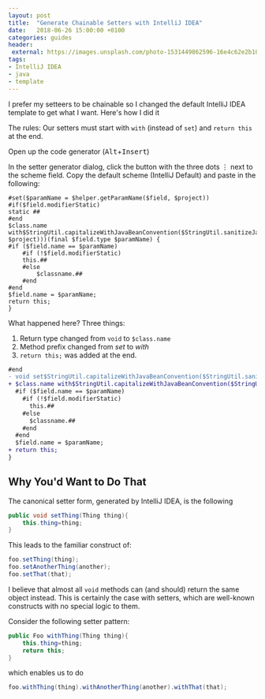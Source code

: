 ```yaml
---
layout: post
title:  "Generate Chainable Setters with IntelliJ IDEA"
date:   2018-06-26 15:00:00 +0100
categories: guides
header:
 external: https://images.unsplash.com/photo-1531449862596-16e4c62e2b10?ixlib=rb-0.3.5
tags:
- IntelliJ IDEA
- java
- template
---
```


I prefer my setteers to be chainable so I changed the default IntelliJ
IDEA template to get what I want. Here's how I did it

The rules: Our setters must start with `with` (instead of `set`)
and `return this` at the end.

Open up the code generator (<kbd>Alt</kbd>+<kbd>Insert</kbd>)

In the setter generator dialog, click the button with the three dots <kbd>⋮</kbd> next to the scheme field. Copy the default scheme (IntelliJ Default)
and paste in the following:

```
#set($paramName = $helper.getParamName($field, $project))
#if($field.modifierStatic)
static ##
#end 
$class.name with$StringUtil.capitalizeWithJavaBeanConvention($StringUtil.sanitizeJavaIdentifier($helper.getPropertyName($field, $project)))(final $field.type $paramName) {
#if ($field.name == $paramName)
    #if (!$field.modifierStatic)
    this.##
    #else
        $classname.##
    #end
#end
$field.name = $paramName;
return this;
}
```

What happened here? Three things:

1. Return type changed from `void` to `$class.name`
1. Method prefix changed from _set_ to _with_
1.  `return this;` was added at the end.

```diff
#end
- void set$StringUtil.capitalizeWithJavaBeanConvention($StringUtil.sanitizeJavaIdentifier($helper.getPropertyName($field, $project)))($field.type $paramName) {
+ $class.name with$StringUtil.capitalizeWithJavaBeanConvention($StringUtil.sanitizeJavaIdentifier($helper.getPropertyName($field, $project)))(final $field.type $paramName) {
  #if ($field.name == $paramName)
    #if (!$field.modifierStatic)
      this.##
    #else
      $classname.##
    #end
  #end
  $field.name = $paramName;
+ return this;
}
```


## Why You'd Want to Do That


The canonical setter form, generated by IntelliJ IDEA, is the following

```java
public void setThing(Thing thing){
	this.thing=thing;
}
```

This leads to the familiar construct of:

```java
foo.setThing(thing);
foo.setAnotherThing(another);
foo.setThat(that);
```

I believe that almost all `void` methods can (and should) return the same object instead. This is certainly the case with setters, which are well-known constructs with no special logic to them.

Consider the following setter pattern:

```java
public Foo withThing(Thing thing){
	this.thing=thing;
	return this;
}
```

which enables us to do

```java
foo.withThing(thing).withAnotherThing(another).withThat(that);
```
